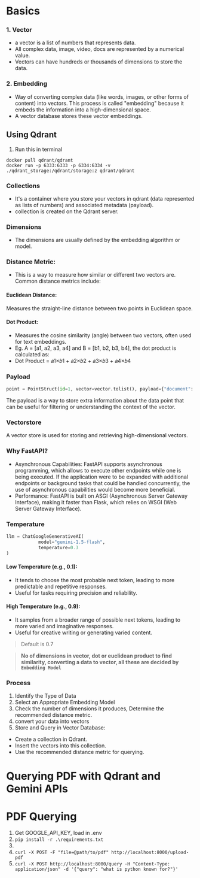 # Basics
### 1. Vector
* a vector is a list of numbers that represents data.
* All complex data, image, video, docs are represented by a numerical value.
* Vectors can have hundreds or thousands of dimensions to store the data.

### 2. Embedding
* Way of converting complex data (like words, images, or other forms of content) into vectors. This process is called "embedding" because it embeds the information into a high-dimensional space.
* A vector database stores these vector embeddings.

## Using Qdrant
1. Run this in terminal
```
docker pull qdrant/qdrant
docker run -p 6333:6333 -p 6334:6334 -v ./qdrant_storage:/qdrant/storage:z qdrant/qdrant
```

### Collections
* It's a container where you store your vectors in qdrant (data represented as lists of numbers) and associated metadata (payload).
* collection is created on the Qdrant server.

### Dimensions
* The dimensions are usually defined by the embedding algorithm or model. 
### Distance Metric: 
* This is a way to measure how similar or different two vectors are. Common distance metrics include:
#### Euclidean Distance: 
Measures the straight-line distance between two points in Euclidean space.
#### Dot Product: 
* Measures the cosine similarity (angle) between two vectors, often used for text embeddings.
* Eg. A = [a1, a2, a3, a4] and B = [b1, b2, b3, b4], the dot product is calculated as: 
* Dot Product = 𝑎1×𝑏1 + 𝑎2×𝑏2 + 𝑎3×𝑏3 + 𝑎4×𝑏4

### Payload
```py
point = PointStruct(id=1, vector=vector.tolist(), payload={"document": "Python Programming"})
```
The payload is a way to store extra information about the data point that can be useful for filtering or understanding the context of the vector.

### Vectorstore
A vector store is used for storing and retrieving high-dimensional vectors.

### Why FastAPI? 
* Asynchronous Capabilities: FastAPI supports asynchronous programming, which allows to execute other endpoints while one is being executed. 
If the application were to be expanded with additional endpoints or background tasks that could be handled concurrently, the use of asynchronous capabilities would become more beneficial.
* Performance: FastAPI is built on ASGI (Asynchronous Server Gateway Interface), making it faster than Flask, which relies on WSGI (Web Server Gateway Interface). 


### Temperature
```py
llm = ChatGoogleGenerativeAI(
            model="gemini-1.5-flash",
            temperature=0.3
)
```
#### Low Temperature (e.g., 0.1):

* It tends to choose the most probable next token, leading to more predictable and repetitive responses.
* Useful for tasks requiring precision and reliability.

#### High Temperature (e.g., 0.9):

* It samples from a broader range of possible next tokens, leading to more varied and imaginative responses.
* Useful for creative writing or generating varied content.

> Default is 0.7



> __No of dimensions in vector, dot or euclidean product to find similarity, converting a data to vector, all these are decided by `Embedding Model`__

### Process
1. Identify the Type of Data
2. Select an Appropriate Embedding Model
3. Check the number of dimensions it produces, Determine the recommended distance metric.
4. convert your data into vectors
5. Store and Query in Vector Database:
* Create a collection in Qdrant.
* Insert the vectors into this collection.
* Use the recommended distance metric for querying.

# Querying PDF with Qdrant and Gemini APIs

# PDF Querying
1. Get GOOGLE_API_KEY, load in .env
2. `pip install -r .\requirements.txt`
3. 
4. `curl -X POST -F "file=@path/to/pdf" http://localhost:8000/upload-pdf`
5. `curl -X POST http://localhost:8000/query -H "Content-Type: application/json" -d '{"query": "what is python known for?"}'`